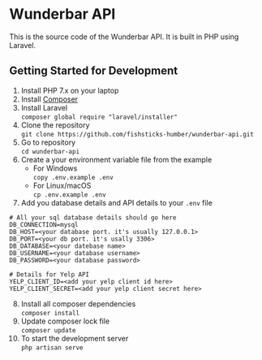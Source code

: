# Wunderbar API
This is the source code of the Wunderbar API. It is built in PHP using Laravel. 

## Getting Started for Development 
1. Install PHP 7.x on your laptop 
2. Install [Composer](https://getcomposer.org/doc/00-intro.md#installation-windows) 
3. Install Laravel  
```composer global require "laravel/installer"```
4. Clone the repository  
```git clone https://github.com/fishsticks-humber/wunderbar-api.git```  
5. Go to repository  
```cd wunderbar-api```  
6. Create a your environment variable file from the example  
    * For Windows  
    ```copy .env.example .env```  
    * For Linux/macOS  
    ```cp .env.example .env```  
7. Add you database details and API details to your `.env` file  
```
# All your sql database details should go here
DB_CONNECTION=mysql
DB_HOST=<your database port. it's usually 127.0.0.1>
DB_PORT=<your db port. it's usally 3306>
DB_DATABASE=<your datebase name>
DB_USERNAME=<your database username>
DB_PASSWORD=<your database password>

# Details for Yelp API
YELP_CLIENT_ID=<add your yelp client id here>
YELP_CLIENT_SECRET=<add your yelp client secret here>
```  
8. Install all composer dependencies  
```composer install```
9. Update composer lock file  
```composer update```
10. To start the development server  
```php artisan serve```
